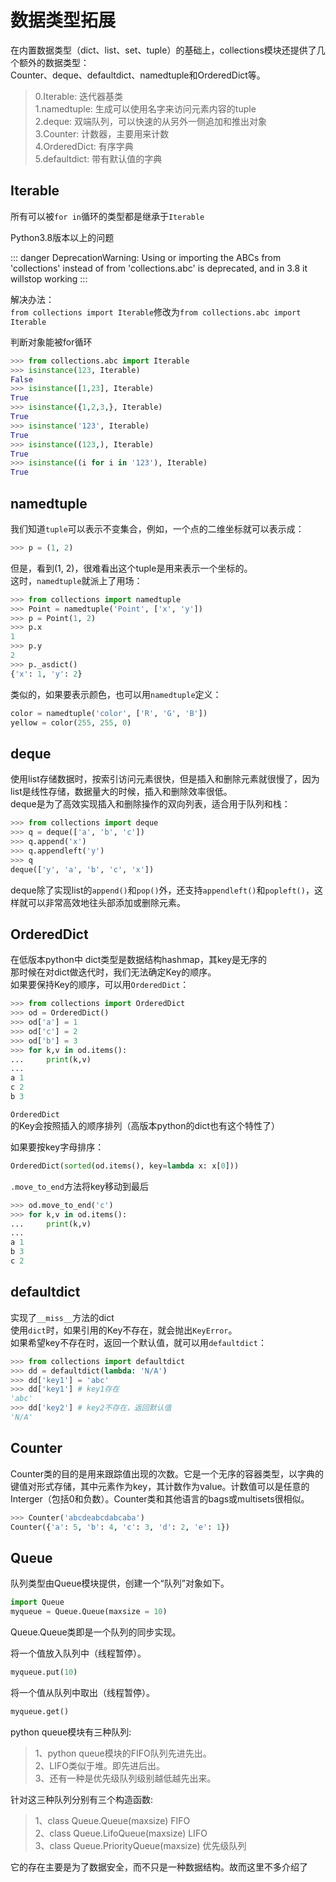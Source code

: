 # 数据类型拓展

在内置数据类型（dict、list、set、tuple）的基础上，collections模块还提供了几个额外的数据类型：    
Counter、deque、defaultdict、namedtuple和OrderedDict等。
> 0.Iterable: 迭代器基类    
> 1.namedtuple: 生成可以使用名字来访问元素内容的tuple    
> 2.deque: 双端队列，可以快速的从另外一侧追加和推出对象    
> 3.Counter: 计数器，主要用来计数    
> 4.OrderedDict: 有序字典    
> 5.defaultdict: 带有默认值的字典    



## Iterable

所有可以被`for in`循环的类型都是继承于`Iterable`

Python3.8版本以上的问题

::: danger DeprecationWarning:
 Using or importing the ABCs from 'collections' 
 instead of from 'collections.abc' is deprecated,
 and in 3.8 it willstop working
:::

解决办法：    
`from collections import Iterable`修改为`from collections.abc import Iterable`

判断对象能被for循环

```python
>>> from collections.abc import Iterable
>>> isinstance(123, Iterable)
False
>>> isinstance([1,23], Iterable)
True
>>> isinstance({1,2,3,}, Iterable)
True
>>> isinstance('123', Iterable)
True
>>> isinstance((123,), Iterable)
True
>>> isinstance((i for i in '123'), Iterable)
True
```



## namedtuple

我们知道`tuple`可以表示不变集合，例如，一个点的二维坐标就可以表示成：

```python
>>> p = (1, 2)
```

但是，看到(1, 2)，很难看出这个tuple是用来表示一个坐标的。    
这时，`namedtuple`就派上了用场：

```python
>>> from collections import namedtuple
>>> Point = namedtuple('Point', ['x', 'y'])
>>> p = Point(1, 2)
>>> p.x
1
>>> p.y
2
>>> p._asdict()
{'x': 1, 'y': 2}
```

类似的，如果要表示颜色，也可以用`namedtuple`定义：

```python
color = namedtuple('color', ['R', 'G', 'B'])
yellow = color(255, 255, 0)
```



## deque

使用list存储数据时，按索引访问元素很快，但是插入和删除元素就很慢了，因为list是线性存储，数据量大的时候，插入和删除效率很低。    
deque是为了高效实现插入和删除操作的双向列表，适合用于队列和栈：

```python
>>> from collections import deque
>>> q = deque(['a', 'b', 'c'])
>>> q.append('x')
>>> q.appendleft('y')
>>> q
deque(['y', 'a', 'b', 'c', 'x'])
```

deque除了实现list的`append()`和`pop()`外，还支持`appendleft()`和`popleft()`，这样就可以非常高效地往头部添加或删除元素。



## OrderedDict

在低版本python中    dict类型是数据结构hashmap，其key是无序的    
那时候在对dict做迭代时，我们无法确定Key的顺序。    
如果要保持Key的顺序，可以用`OrderedDict`：

```python
>>> from collections import OrderedDict
>>> od = OrderedDict()
>>> od['a'] = 1
>>> od['c'] = 2
>>> od['b'] = 3
>>> for k,v in od.items():
...     print(k,v)
...
a 1
c 2
b 3
```

`OrderedDict`的Key会按照插入的顺序排列（高版本python的dict也有这个特性了）

如果要按key字母排序：

```python
OrderedDict(sorted(od.items(), key=lambda x: x[0]))
```

`.move_to_end`方法将key移动到最后

```python
>>> od.move_to_end('c')
>>> for k,v in od.items():
...     print(k,v)
...
a 1
b 3
c 2
```



## defaultdict 

实现了`__miss__`方法的dict    
使用`dict`时，如果引用的Key不存在，就会抛出`KeyError`。    
如果希望key不存在时，返回一个默认值，就可以用`defaultdict`：

```python
>>> from collections import defaultdict
>>> dd = defaultdict(lambda: 'N/A')
>>> dd['key1'] = 'abc'
>>> dd['key1'] # key1存在
'abc'
>>> dd['key2'] # key2不存在，返回默认值
'N/A'
```



## Counter

Counter类的目的是用来跟踪值出现的次数。它是一个无序的容器类型，以字典的键值对形式存储，其中元素作为key，其计数作为value。计数值可以是任意的Interger（包括0和负数）。Counter类和其他语言的bags或multisets很相似。

```python
>>> Counter('abcdeabcdabcaba')
Counter({'a': 5, 'b': 4, 'c': 3, 'd': 2, 'e': 1})
```



## Queue

队列类型由Queue模块提供，创建一个“队列”对象如下。

```python
import Queue
myqueue = Queue.Queue(maxsize = 10)
```

Queue.Queue类即是一个队列的同步实现。

将一个值放入队列中（线程暂停）。

```python
myqueue.put(10)
```

将一个值从队列中取出（线程暂停）。

```python
myqueue.get()
```

python queue模块有三种队列:

> 1、python queue模块的FIFO队列先进先出。    
> 2、LIFO类似于堆。即先进后出。    
> 3、还有一种是优先级队列级别越低越先出来。 

针对这三种队列分别有三个构造函数:

> 1、class Queue.Queue(maxsize) FIFO    
> 2、class Queue.LifoQueue(maxsize) LIFO     
> 3、class Queue.PriorityQueue(maxsize) 优先级队列 

它的存在主要是为了数据安全，而不只是一种数据结构。故而这里不多介绍了
